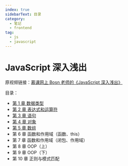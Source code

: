```yaml
---
index: true
sidebarText: 目录
category:
  - 笔记
  - frontend
tag:
  - js
  - javascript
---
```


# JavaScript 深入浅出

原视频链接：[慕课网上 Bosn 老师的《JavaScript 深入浅出》](https://www.imooc.com/learn/277)

目录：

- [第 1 章 数据类型](./chapter01.md)
- [第 2 章 表达式和运算符](./chapter02.md)
- [第 3 章 语句](./chapter03.md)
- [第 4 章 对象](./chapter04.md)
- [第 5 章 数组](./chapter05.md)
- 第 6 章 函数和作用域（函数、this）
- 第 7 章 函数和作用域（闭包、作用域）
- 第 8 章 OOP（上）
- 第 9 章 OOP（下）
- 第 10 章 正则与模式匹配

<!-- more -->
